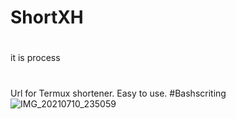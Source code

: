 # ShortXH
#
it is process
#
Url for Termux shortener.  Easy to use. #Bashscriting
![IMG_20210710_235059](https://user-images.githubusercontent.com/77165035/125183219-5a5b8700-e1da-11eb-82a6-e14e566c14af.jpg)
